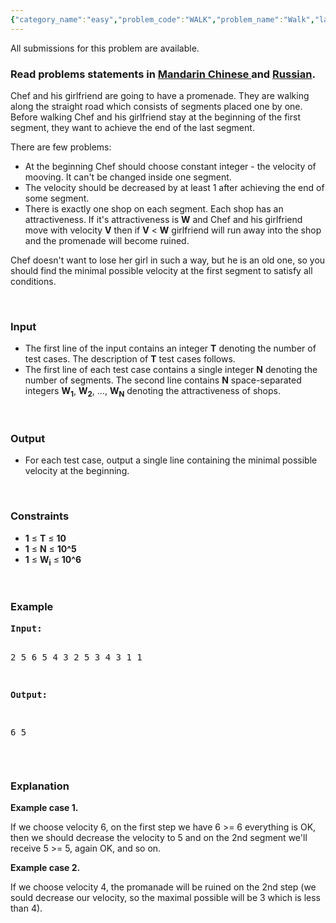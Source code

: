 ```yaml
---
{"category_name":"easy","problem_code":"WALK","problem_name":"Walk","languages_supported":{"0":"ADA","1":"ASM","2":"BASH","3":"BF","4":"C","5":"C99 strict","6":"CAML","7":"CLOJ","8":"CLPS","9":"CPP 4.3.2","10":"CPP 4.9.2","11":"CPP14","12":"CS2","13":"D","14":"ERL","15":"FORT","16":"FS","17":"GO","18":"HASK","19":"ICK","20":"ICON","21":"JAVA","22":"JS","23":"LISP clisp","24":"LISP sbcl","25":"LUA","26":"NEM","27":"NICE","28":"NODEJS","29":"PAS fpc","30":"PAS gpc","31":"PERL","32":"PERL6","33":"PHP","34":"PIKE","35":"PRLG","36":"PYTH","37":"PYTH 3.4","38":"RUBY","39":"SCALA","40":"SCM guile","41":"SCM qobi","42":"ST","43":"TCL","44":"TEXT","45":"WSPC"},"max_timelimit":1,"source_sizelimit":50000,"problem_author":"berezin","problem_tester":"whiteking","date_added":"21-01-2014","tags":{"0":"berezin","1":"cakewalk","2":"march14","3":"programming"},"editorial_url":"http://discuss.codechef.com/problems/WALK","time":{"view_start_date":1395135000,"submit_start_date":1395135000,"visible_start_date":1395135000,"end_date":1735669800},"layout":"problem"}
---
```

<span class="solution-visible-txt">All submissions for this problem are available.</span><h3> Read problems statements in <a target="_blank" href="http://www.codechef.com/download/translated/MARCH14/mandarin/WALK.pdf">Mandarin Chinese </a> and <a target="_blank" href="http://www.codechef.com/download/translated/MARCH14/russian/WALK.pdf">Russian</a>.</h3>
<p>Chef and his girlfriend are going to have a promenade. They are walking along the straight road which consists of segments placed one by one. Before walking Chef and his girlfriend stay at the beginning of the first segment, they want to achieve the end of the last segment. </p>
<p>There are few problems: </p>
<ul>
<li> At the beginning Chef should choose constant integer - the velocity of mooving. It can't be changed inside one segment. </li>
<li> The velocity should be decreased by at least 1 after achieving the end of some segment. </li>
<li> There is exactly one shop on each segment. Each shop has an attractiveness. If it's attractiveness is <b>W</b> and Chef and his girlfriend move with velocity <b>V</b> then if <b>V</b> &lt; <b>W</b> girlfriend will run away into the shop and the promenade will become ruined. </li>
</ul>

<p> Chef doesn't want to lose her girl in such a way, but he is an old one, so you should find the minimal possible velocity at the first segment to satisfy all conditions.</p>
<p> 
</p>
<h3>Input</h3>
<ul>
<li>The first line of the input contains an integer <b>T</b> denoting the number of test cases. The description of <b>T</b> test cases follows.</li>
<li>The first line of each test case contains a single integer <b>N</b> denoting the number of segments. The second line contains <b>N</b> space-separated integers <b>W<sub>1</sub></b>, <b>W<sub>2</sub></b>, ..., <b>W<sub>N</sub></b> denoting the attractiveness of shops. </li>
</ul>
<p> </p>
<h3>Output</h3>
<ul>
<li>For each test case, output a single line containing the minimal possible velocity at the beginning.</li>
</ul>
<p> </p>
<h3>Constraints</h3>
<ul>
<li><b>1</b> ≤ <b>T</b> ≤ <b>10</b></li>
<li><b>1</b> ≤ <b>N</b> ≤ <b>10^5</b></li>
<li><b>1</b> ≤ <b>W<sub>i</sub></b> ≤ <b>10^6</b></li>
</ul>
<p> </p>
<h3>Example</h3>
<pre><b>Input:</b>

2
5
6 5 4 3 2
5
3 4 3 1 1

<b>Output:</b>

6
5
</pre><p> </p>
<h3>Explanation</h3>
<p><b>Example case 1.</b>  </p>
<p> If we choose velocity 6, on the first step we have 6 >= 6 everything is OK, then we should decrease the velocity to 5 and on the 2nd segment we'll receive 5 >= 5, again OK, and so on. </p>
<p><b>Example case 2.</b>  </p>
<p> If we choose velocity 4, the promanade will be ruined on the 2nd step (we sould decrease our velocity, so the maximal possible will be 3 which is less than 4). </p>
